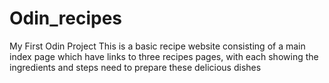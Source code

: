 # Odin_recipes
My First Odin Project
This is a basic recipe website consisting of a main index page which have links to three recipes pages, with each showing the ingredients and steps need to prepare these delicious dishes
